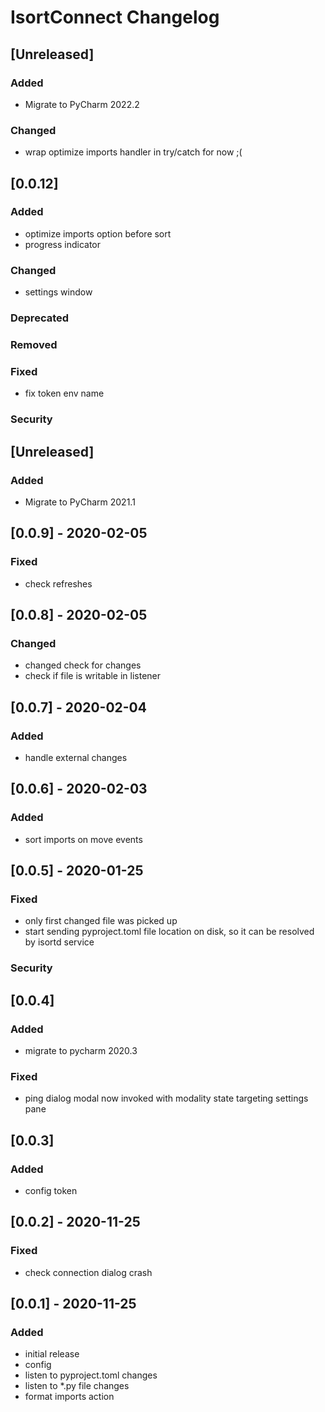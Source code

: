 <!-- Keep a Changelog guide -> https://keepachangelog.com -->

# IsortConnect Changelog
## [Unreleased]
### Added
- Migrate to PyCharm 2022.2
### Changed
- wrap optimize imports handler in try/catch for now ;(
## [0.0.12]
### Added
- optimize imports option before sort
- progress indicator

### Changed
- settings window

### Deprecated

### Removed

### Fixed
- fix token env name

### Security

## [Unreleased]

### Added

- Migrate to PyCharm 2021.1

## [0.0.9] - 2020-02-05
### Fixed
- check refreshes

## [0.0.8] - 2020-02-05
### Changed

- changed check for changes
- check if file is writable in listener

## [0.0.7] - 2020-02-04 

### Added
- handle external changes

## [0.0.6] - 2020-02-03

### Added
- sort imports on move events

## [0.0.5] - 2020-01-25

### Fixed

- only first changed file was picked up
- start sending pyproject.toml file location on disk, so it can be resolved by isortd service

### Security

## [0.0.4]

### Added

- migrate to pycharm 2020.3

### Fixed

- ping dialog modal now invoked with modality state targeting settings pane

## [0.0.3]

### Added

- config token

## [0.0.2] - 2020-11-25

### Fixed

- check connection dialog crash

## [0.0.1] - 2020-11-25

### Added

- initial release
- config
- listen to pyproject.toml changes
- listen to *.py file changes
- format imports action
